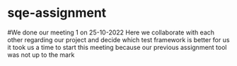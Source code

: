 # sqe-assignment


#We done our meeting 1 on 25-10-2022
Here we collaborate with each other regarding our project and decide which test framework is better for us it took us a time to start this meeting because our previous assignment tool was not up to the mark


